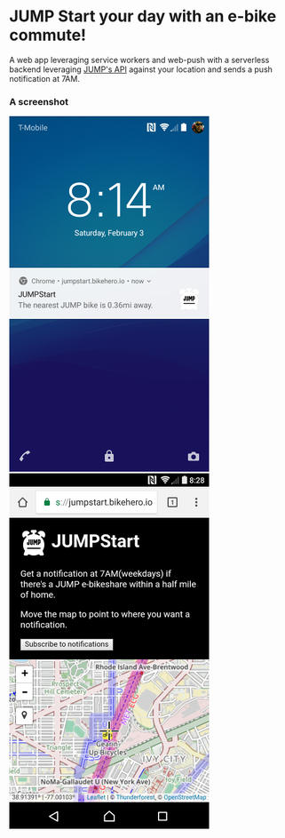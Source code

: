 # JUMP Start your day with an e-bike commute!
A web app leveraging service workers and web-push with a serverless backend leveraging
[JUMP's API](https://dc.jumpmobility.com/opendata) against your location and sends a push
notification at 7AM.

### A screenshot
![](.screenshot.png)
![](.screenshot2.png)
